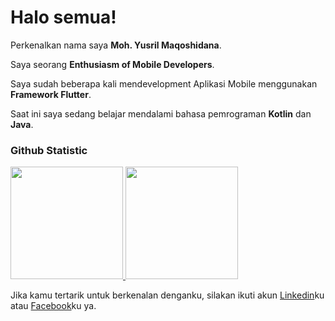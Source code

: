 # Halo semua! 

Perkenalkan nama saya **Moh. Yusril Maqoshidana**.<br>

Saya seorang **Enthusiasm of Mobile Developers**.<br>

Saya sudah beberapa kali mendevelopment Aplikasi Mobile menggunakan **Framework Flutter**.<br>

Saat ini saya sedang belajar mendalami bahasa pemrograman **Kotlin** dan **Java**.<br>

### Github Statistic
<p align="left">
<a href="https://github.com/dimasmds">
  <img height="180em" src="https://github-readme-stats-eight-theta.vercel.app/api?username=YusrilMaqoshidana&show_icons=true&theme=algolia&include_all_commits=true&count_private=true"/>
  <img height="180em" src="https://github-readme-stats-eight-theta.vercel.app/api/top-langs/?username=YusrilMaqoshidana&layout=compact&langs_count=8&theme=algolia"/>
</a>
</p>

Jika kamu tertarik untuk berkenalan denganku, silakan ikuti akun [Linkedin](https://www.linkedin.com/in/moh-yusril-maqoshidana-ti222410102064/)ku atau [Facebook](https://www.facebook.com/yusril.maqoshidana)ku ya.
